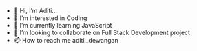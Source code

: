 - 👋 Hi, I’m Aditi...
- 👀 I’m interested in Coding
- 🌱 I’m currently learning JavaScript
- 💞️ I’m looking to collaborate on Full Stack Development project
- 📫 How to reach me aditii_dewangan

<!---
aditidewangan/aditidewangan is a ✨ special ✨ repository because its `README.md` (this file) appears on your GitHub profile.
You can click the Preview link to take a look at your changes.
--->
